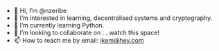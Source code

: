- 👋 Hi, I’m @nzeribe
- 👀 I’m interested in learning, decentralised systems and cryptography.
- 🌱 I’m currently learning Python.
- 💞️ I’m looking to collaborate on ... watch this space!
- 📫 How to reach me by email: ikem@hey.com

<!---
nzeribe/nzeribe is a ✨ special ✨ repository because its `README.md` (this file) appears on your GitHub profile.
You can click the Preview link to take a look at your changes.
--->
